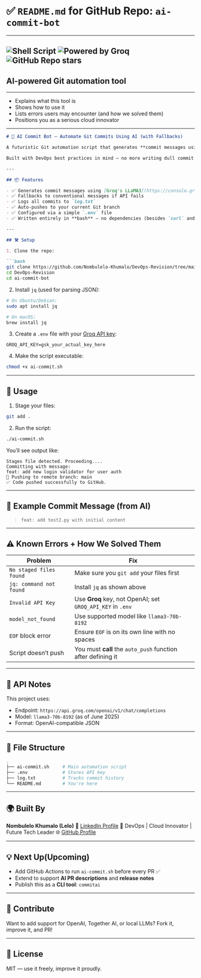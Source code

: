 # ✅ `README.md` for GitHub Repo: `ai-commit-bot`
---
![Shell Script](https://img.shields.io/badge/script-bash-blue?style=flat-square)
![Powered by Groq](https://img.shields.io/badge/AI-Groq_LLaMA3-yellowgreen?style=flat-square)
![GitHub Repo stars](https://img.shields.io/github/stars/Nombulelo-Khumalo/DevOps-Revision?style=social)
---
## AI-powered Git automation tool
---
* Explains what this tool is
* Shows how to use it
* Lists errors users may encounter (and how we solved them)
* Positions you as a serious cloud innovator
---
````markdown
# 🤖 AI Commit Bot — Automate Git Commits Using AI (with Fallbacks)

A futuristic Git automation script that generates **commit messages using AI**, gracefully handles **API errors**, and **auto-pushes** your changes to GitHub.

Built with DevOps best practices in mind — no more writing dull commit messages, no more skipping `git push`, and no breaking on API limits.

---

## 📦 Features

- ✅ Generates commit messages using [Groq's LLaMA3](https://console.groq.com/)
- ✅ Fallbacks to conventional messages if API fails
- ✅ Logs all commits to `log.txt`
- ✅ Auto-pushes to your current Git branch
- ✅ Configured via a simple `.env` file
- ✅ Written entirely in **bash** — no dependencies (besides `curl` and `jq`)

---

## 🛠️ Setup

1. Clone the repo:

```bash
git clone https://github.com/Nombulelo-Khumalo/DevOps-Revision/tree/main/ai-commit-bot
cd DevOps-Revision
cd ai-commit-bot
````

2. Install `jq` (used for parsing JSON):

```bash
# On Ubuntu/Debian:
sudo apt install jq

# On macOS:
brew install jq
```

3. Create a `.env` file with your [Groq API key](https://console.groq.com/keys):

```env
GROQ_API_KEY=gsk_your_actual_key_here
```

4. Make the script executable:

```bash
chmod +x ai-commit.sh
```

---

## 🚀 Usage

1. Stage your files:

```bash
git add .
```

2. Run the script:

```bash
./ai-commit.sh
```

You’ll see output like:

```
Stages file detected. Proceeding....
Committing with message:
feat: add new login validator for user auth
🚀 Pushing to remote branch: main
✅ Code pushed successfully to GitHub.
```

---

## 🧠 Example Commit Message (from AI)

> `feat: add test2.py with initial content`

---

## ⚠️ Known Errors + How We Solved Them

| Problem                 | Fix                                                          |
| ----------------------- | ------------------------------------------------------------ |
| `No staged files found` | Make sure you `git add` your files first                     |
| `jq: command not found` | Install `jq` as shown above                                  |
| `Invalid API Key`       | Use **Groq** key, not OpenAI; set `GROQ_API_KEY` in `.env`   |
| `model_not_found`       | Use supported model like `llama3-70b-8192`                   |
| `EOF` block error       | Ensure `EOF` is on its own line with no spaces               |
| Script doesn’t push     | You must **call** the `auto_push` function after defining it |

---

## 🔐 API Notes

This project uses:

* Endpoint: `https://api.groq.com/openai/v1/chat/completions`
* Model: `llama3-70b-8192` (as of June 2025)
* Format: OpenAI-compatible JSON

---

## 📂 File Structure

```bash
.
├── ai-commit.sh     # Main automation script
├── .env             # Stores API key
├── log.txt          # Tracks commit history
└── README.md        # You're here
```

---

## 🌍 Built By

**Nombulelo Khumalo (Lelo)**
💼 [LinkedIn Profile](https://www.linkedin.com/in/nombulelo-khumalo-97821b315/)
🚀 DevOps | Cloud Innovator | Future Tech Leader
🌐 [GitHub Profile](https://github.com/Nombulelo-Khumalo)

---

## 💡 Next Up(Upcoming)

* Add GitHub Actions to run `ai-commit.sh` before every PR ✅
* Extend to support **AI PR descriptions** and **release notes**
* Publish this as a **CLI tool**: `commitai`

---

## 🙌 Contribute

Want to add support for OpenAI, Together AI, or local LLMs? Fork it, improve it, and PR!

---

## 📜 License

MIT — use it freely, improve it proudly.

